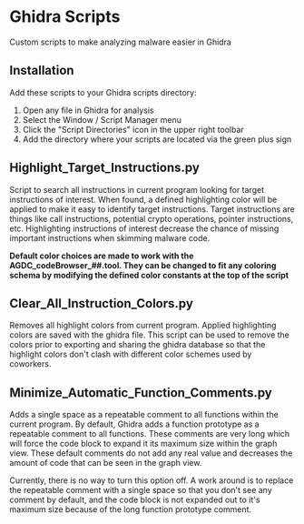 # Ghidra Scripts
Custom scripts to make analyzing malware easier in Ghidra
## Installation
Add these scripts to your Ghidra scripts directory:
1. Open any file in Ghidra for analysis
2. Select the Window / Script Manager menu
3. Click the "Script Directories" icon in the upper right toolbar
4. Add the directory where your scripts are located via the green plus sign
## Highlight_Target_Instructions.py
Script to search all instructions in current program looking for target instructions of interest.  When found,
a defined highlighting color will be applied to make it easy to identify target instructions.  Target instructions are things like call instructions, potential crypto operations, pointer instructions, etc.  Highlighting instructions of interest decrease the chance of missing important instructions when skimming malware code.  

**Default color choices are made to work with the AGDC_codeBrowser_##.tool.  They can be changed to fit any coloring schema by modifying the defined color constants at the top of the script**
## Clear_All_Instruction_Colors.py
Removes all highlight colors from current program.  Applied highlighting colors are saved with the ghidra file.
This script can be used to remove the colors prior to exporting and sharing the ghidra database so that the highlight colors don't clash with different color schemes used by coworkers.
## Minimize_Automatic_Function_Comments.py
Adds a single space as a repeatable comment to all functions within the current program.  By default, Ghidra adds a function prototype as a repeatable comment to all functions.  These comments are very long which will force the code block to expand it its maximum size within the graph view.  These default comments do not add any real value and decreases the amount of code that can be seen in the graph view.

Currently, there is no way to turn this option off.  A work around is to replace the repeatable comment with a single space so that you don't see any comment by default, and the code block is not expanded out to 
it's maximum size because of the long function prototype comment.
